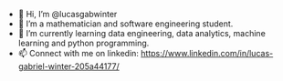 - 👋 Hi, I’m @lucasgabwinter
- 👀 I’m a mathematician and software engineering student. 
- 🌱 I’m currently learning data engineering, data analytics, machine learning and python programming.
- 📫 Connect with me on linkedin: https://www.linkedin.com/in/lucas-gabriel-winter-205a44177/

<!---
lucasgabwinter/lucasgabwinter is a ✨ special ✨ repository because its `README.md` (this file) appears on your GitHub profile.
You can click the Preview link to take a look at your changes.
--->
